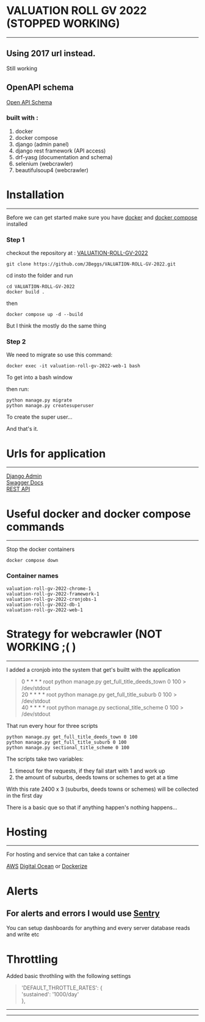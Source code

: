 # VALUATION ROLL GV 2022 (STOPPED WORKING)
---

## Using 2017 url instead.

Still working

## OpenAPI schema

[Open API Schema](http://127.0.0.1:8000/swagger/?format=openapi)

### built with :

1. docker
2. docker compose
3. django (admin panel)
4. django rest framework (API access)
5. drf-yasg (documentation and schema)
6. selenium (webcrawler)
7. beautifulsoup4 (webcrawler)


# Installation
---

Before we can get started make sure you have [docker](https://docs.docker.com/engine/install/) and [docker compose](https://docs.docker.com/compose/install/) installed


### Step 1

checkout the repository at : [VALUATION-ROLL-GV-2022](https://github.com/JBeggs/VALUATION-ROLL-GV-2022)

`git clone https://github.com/JBeggs/VALUATION-ROLL-GV-2022.git`

cd insto the folder and run 

`cd VALUATION-ROLL-GV-2022`\
`docker build .`

then

`docker compose up -d --build`


But I think the mostly do the same thing

### Step 2

We need to migrate so use this command:

`docker exec -it valuation-roll-gv-2022-web-1 bash`

To get into a bash window

then run:

`python manage.py migrate`\
`python manage.py createsuperuser`

To create the super user...

And that's it.

# Urls for application
---

[Django Admin](http://127.0.0.1:8000/admin/)\
[Swagger Docs](http://127.0.0.1:8000/swagger/)\
[REST API](http://127.0.0.1:8000/)


# Useful docker and docker compose commands
---

Stop the docker containers

`docker compose down`

### Container names

`valuation-roll-gv-2022-chrome-1`\
`valuation-roll-gv-2022-framework-1`\
`valuation-roll-gv-2022-cronjobs-1`\
`valuation-roll-gv-2022-db-1`\
`valuation-roll-gv-2022-web-1`



# Strategy for webcrawler (NOT WORKING ;( )
---

I added a cronjob into the system that get's builtt with the application


> 0 * * * * root python manage.py get_full_title_deeds_town 0 100 > /dev/stdout\
> 20 * * * * root python manage.py get_full_title_suburb 0 100 > /dev/stdout\
> 40 * * * * root python manage.py sectional_title_scheme 0 100 > /dev/stdout


That run every hour for three scripts

`python manage.py get_full_title_deeds_town 0 100`\
`python manage.py get_full_title_suburb 0 100`\
`python manage.py sectional_title_scheme 0 100`

The scripts take two variables:

1. timeout for the requests, if they fail start with 1 and work up
2. the amount of suburbs, deeds towns or schemes to get at a time

With this rate 2400 x 3 (suburbs, deeds towns or schemes) will be collected in the first day

There is a basic que so that if anything happen's nothing happens...

# Hosting
---

For hosting and service that can take a container

[AWS](https://aws.amazon.com/free/containers/)
[Digital Ocean](https://www.digitalocean.com/solutions/docker-hosting)
or
[Dockerize](https://dockerize.io/)

# Alerts 

For alerts and errors I would use [Sentry](https://docs.sentry.io/platforms/python/integrations/django/)
---

You can setup dashboards for anything and every server database reads and write etc


# Throttling

Added basic throthling with the following settings

> 'DEFAULT_THROTTLE_RATES': {\
>     'sustained': '1000/day'\
> },

---
---